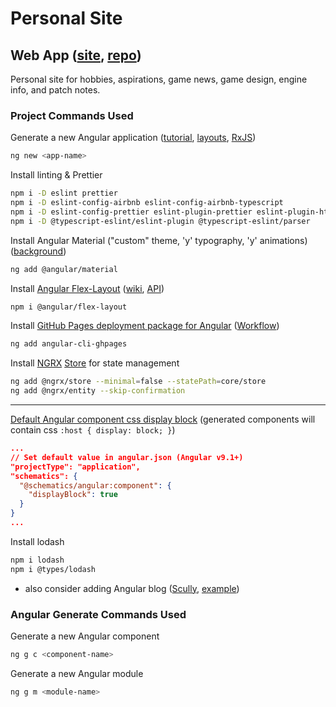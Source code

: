 # Personal Site

## Web App ([site](https://david-rachwalik.github.io), [repo](https://github.com/david-rachwalik/david-rachwalik.github.io))

Personal site for hobbies, aspirations, game news, game design, engine info, and patch notes.

### Project Commands Used

Generate a new Angular application ([tutorial](https://angular.io/tutorial/toh-pt5), [layouts](https://indepth.dev/posts/1235/how-to-reuse-common-layouts-in-angular-using-router-2), [RxJS](https://www.learnrxjs.io))

```bash
ng new <app-name>
```

Install linting & Prettier

```bash
npm i -D eslint prettier
npm i -D eslint-config-airbnb eslint-config-airbnb-typescript
npm i -D eslint-config-prettier eslint-plugin-prettier eslint-plugin-html
npm i -D @typescript-eslint/eslint-plugin @typescript-eslint/parser
```

Install Angular Material ("custom" theme, 'y' typography, 'y' animations) ([background](https://material.angular.io/guide/theming#application-background-color))

```bash
ng add @angular/material
```

Install [Angular Flex-Layout](https://github.com/angular/flex-layout) ([wiki](https://github.com/angular/flex-layout/wiki), [API](https://github.com/angular/flex-layout/wiki/API-Documentation))

```bash
npm i @angular/flex-layout
```

Install [GitHub Pages deployment package for Angular](https://www.npmjs.com/package/angular-cli-ghpages) ([Workflow](https://www.atlassian.com/git/tutorials/comparing-workflows))

```bash
ng add angular-cli-ghpages
```

Install [NGRX](https://ngrx.io) [Store](https://ngrx.io/guide/store) for state management

```bash
ng add @ngrx/store --minimal=false --statePath=core/store
ng add @ngrx/entity --skip-confirmation
```

---

[Default Angular component css display block](https://stackoverflow.com/questions/51032328/angular-component-default-style-css-display-block) (generated components will contain css `:host { display: block; }`)

```json
...
// Set default value in angular.json (Angular v9.1+)
"projectType": "application",
"schematics": {
  "@schematics/angular:component": {
    "displayBlock": true
  }
}
...
```

Install lodash

```bash
npm i lodash
npm i @types/lodash
```

- also consider adding Angular blog ([Scully](https://scully.io), [example](https://solocoding.dev))

### Angular Generate Commands Used

Generate a new Angular component

```bash
ng g c <component-name>
```

Generate a new Angular module

```bash
ng g m <module-name>
```
